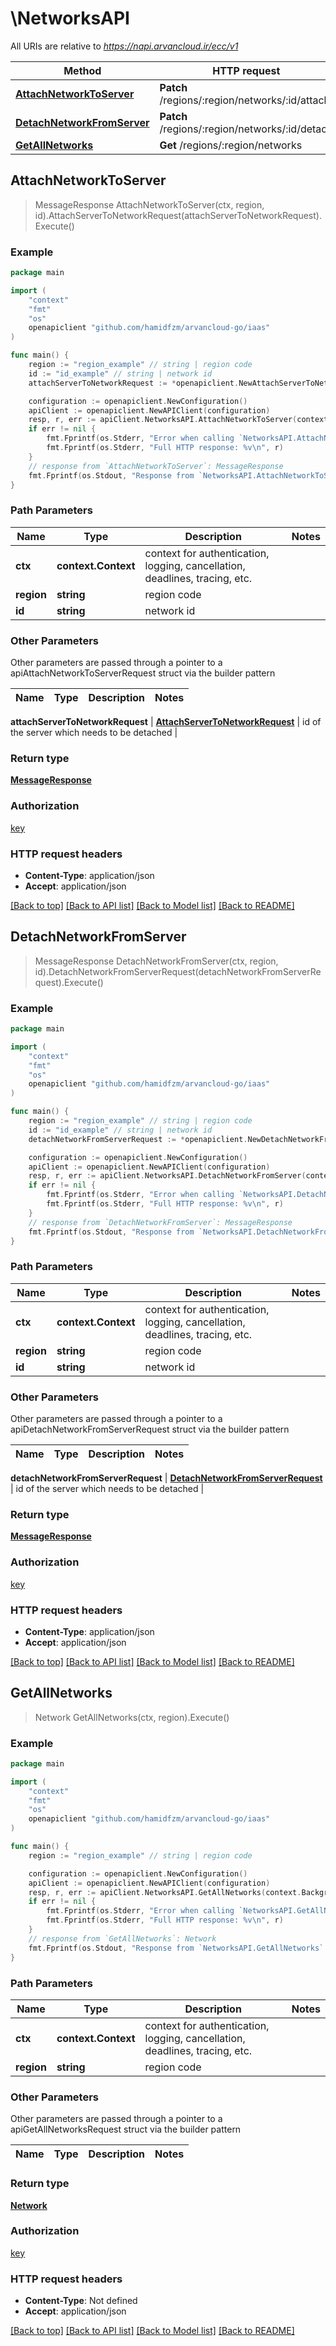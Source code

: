 # \NetworksAPI

All URIs are relative to *https://napi.arvancloud.ir/ecc/v1*

Method | HTTP request | Description
------------- | ------------- | -------------
[**AttachNetworkToServer**](NetworksAPI.md#AttachNetworkToServer) | **Patch** /regions/:region/networks/:id/attach | 
[**DetachNetworkFromServer**](NetworksAPI.md#DetachNetworkFromServer) | **Patch** /regions/:region/networks/:id/detach | 
[**GetAllNetworks**](NetworksAPI.md#GetAllNetworks) | **Get** /regions/:region/networks | 



## AttachNetworkToServer

> MessageResponse AttachNetworkToServer(ctx, region, id).AttachServerToNetworkRequest(attachServerToNetworkRequest).Execute()





### Example

```go
package main

import (
    "context"
    "fmt"
    "os"
    openapiclient "github.com/hamidfzm/arvancloud-go/iaas"
)

func main() {
    region := "region_example" // string | region code
    id := "id_example" // string | network id
    attachServerToNetworkRequest := *openapiclient.NewAttachServerToNetworkRequest() // AttachServerToNetworkRequest | id of the server which needs to be detached

    configuration := openapiclient.NewConfiguration()
    apiClient := openapiclient.NewAPIClient(configuration)
    resp, r, err := apiClient.NetworksAPI.AttachNetworkToServer(context.Background(), region, id).AttachServerToNetworkRequest(attachServerToNetworkRequest).Execute()
    if err != nil {
        fmt.Fprintf(os.Stderr, "Error when calling `NetworksAPI.AttachNetworkToServer``: %v\n", err)
        fmt.Fprintf(os.Stderr, "Full HTTP response: %v\n", r)
    }
    // response from `AttachNetworkToServer`: MessageResponse
    fmt.Fprintf(os.Stdout, "Response from `NetworksAPI.AttachNetworkToServer`: %v\n", resp)
}
```

### Path Parameters


Name | Type | Description  | Notes
------------- | ------------- | ------------- | -------------
**ctx** | **context.Context** | context for authentication, logging, cancellation, deadlines, tracing, etc.
**region** | **string** | region code | 
**id** | **string** | network id | 

### Other Parameters

Other parameters are passed through a pointer to a apiAttachNetworkToServerRequest struct via the builder pattern


Name | Type | Description  | Notes
------------- | ------------- | ------------- | -------------


 **attachServerToNetworkRequest** | [**AttachServerToNetworkRequest**](AttachServerToNetworkRequest.md) | id of the server which needs to be detached | 

### Return type

[**MessageResponse**](MessageResponse.md)

### Authorization

[key](../README.md#key)

### HTTP request headers

- **Content-Type**: application/json
- **Accept**: application/json

[[Back to top]](#) [[Back to API list]](../README.md#documentation-for-api-endpoints)
[[Back to Model list]](../README.md#documentation-for-models)
[[Back to README]](../README.md)


## DetachNetworkFromServer

> MessageResponse DetachNetworkFromServer(ctx, region, id).DetachNetworkFromServerRequest(detachNetworkFromServerRequest).Execute()





### Example

```go
package main

import (
    "context"
    "fmt"
    "os"
    openapiclient "github.com/hamidfzm/arvancloud-go/iaas"
)

func main() {
    region := "region_example" // string | region code
    id := "id_example" // string | network id
    detachNetworkFromServerRequest := *openapiclient.NewDetachNetworkFromServerRequest() // DetachNetworkFromServerRequest | id of the server which needs to be detached

    configuration := openapiclient.NewConfiguration()
    apiClient := openapiclient.NewAPIClient(configuration)
    resp, r, err := apiClient.NetworksAPI.DetachNetworkFromServer(context.Background(), region, id).DetachNetworkFromServerRequest(detachNetworkFromServerRequest).Execute()
    if err != nil {
        fmt.Fprintf(os.Stderr, "Error when calling `NetworksAPI.DetachNetworkFromServer``: %v\n", err)
        fmt.Fprintf(os.Stderr, "Full HTTP response: %v\n", r)
    }
    // response from `DetachNetworkFromServer`: MessageResponse
    fmt.Fprintf(os.Stdout, "Response from `NetworksAPI.DetachNetworkFromServer`: %v\n", resp)
}
```

### Path Parameters


Name | Type | Description  | Notes
------------- | ------------- | ------------- | -------------
**ctx** | **context.Context** | context for authentication, logging, cancellation, deadlines, tracing, etc.
**region** | **string** | region code | 
**id** | **string** | network id | 

### Other Parameters

Other parameters are passed through a pointer to a apiDetachNetworkFromServerRequest struct via the builder pattern


Name | Type | Description  | Notes
------------- | ------------- | ------------- | -------------


 **detachNetworkFromServerRequest** | [**DetachNetworkFromServerRequest**](DetachNetworkFromServerRequest.md) | id of the server which needs to be detached | 

### Return type

[**MessageResponse**](MessageResponse.md)

### Authorization

[key](../README.md#key)

### HTTP request headers

- **Content-Type**: application/json
- **Accept**: application/json

[[Back to top]](#) [[Back to API list]](../README.md#documentation-for-api-endpoints)
[[Back to Model list]](../README.md#documentation-for-models)
[[Back to README]](../README.md)


## GetAllNetworks

> Network GetAllNetworks(ctx, region).Execute()





### Example

```go
package main

import (
    "context"
    "fmt"
    "os"
    openapiclient "github.com/hamidfzm/arvancloud-go/iaas"
)

func main() {
    region := "region_example" // string | region code

    configuration := openapiclient.NewConfiguration()
    apiClient := openapiclient.NewAPIClient(configuration)
    resp, r, err := apiClient.NetworksAPI.GetAllNetworks(context.Background(), region).Execute()
    if err != nil {
        fmt.Fprintf(os.Stderr, "Error when calling `NetworksAPI.GetAllNetworks``: %v\n", err)
        fmt.Fprintf(os.Stderr, "Full HTTP response: %v\n", r)
    }
    // response from `GetAllNetworks`: Network
    fmt.Fprintf(os.Stdout, "Response from `NetworksAPI.GetAllNetworks`: %v\n", resp)
}
```

### Path Parameters


Name | Type | Description  | Notes
------------- | ------------- | ------------- | -------------
**ctx** | **context.Context** | context for authentication, logging, cancellation, deadlines, tracing, etc.
**region** | **string** | region code | 

### Other Parameters

Other parameters are passed through a pointer to a apiGetAllNetworksRequest struct via the builder pattern


Name | Type | Description  | Notes
------------- | ------------- | ------------- | -------------


### Return type

[**Network**](Network.md)

### Authorization

[key](../README.md#key)

### HTTP request headers

- **Content-Type**: Not defined
- **Accept**: application/json

[[Back to top]](#) [[Back to API list]](../README.md#documentation-for-api-endpoints)
[[Back to Model list]](../README.md#documentation-for-models)
[[Back to README]](../README.md)

